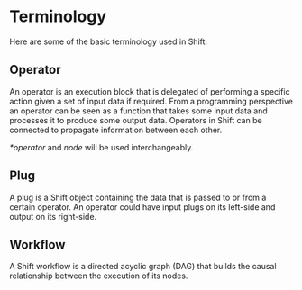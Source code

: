 # Terminology

Here are some of the basic terminology used in Shift:

## Operator

An operator is an execution block that is delegated of performing a specific action given a set of input data if required. From a programming perspective an operator can be seen as a function that takes some input data and processes it to produce some output data. Operators in Shift can be connected to propagate information between each other.  

*\*operator* and *node* will be used interchangeably.  

## Plug

A plug is a Shift object containing the data that is passed to or from a certain operator. An operator could have input plugs on its left-side and output on its right-side.

## Workflow

A Shift workflow is a directed acyclic graph (DAG) that builds the causal relationship between the execution of its nodes.
